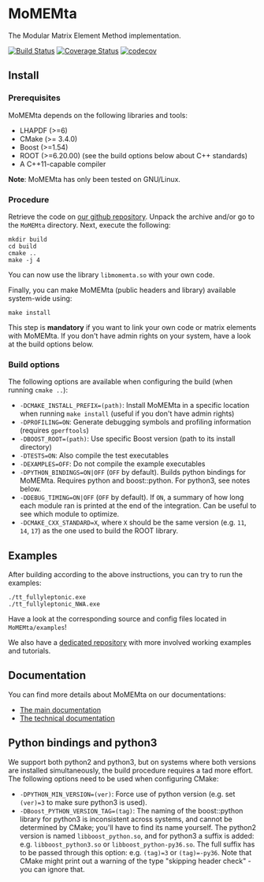 # MoMEMta

The Modular Matrix Element Method implementation.

[![Build Status](https://travis-ci.org/MoMEMta/MoMEMta.svg?branch=master)](https://travis-ci.org/MoMEMta/MoMEMta) [![Coverage Status](https://coveralls.io/repos/github/MoMEMta/MoMEMta/badge.svg?branch=master)](https://coveralls.io/github/MoMEMta/MoMEMta?branch=master) [![codecov](https://codecov.io/gh/MoMEMta/MoMEMta/branch/master/graph/badge.svg)](https://codecov.io/gh/MoMEMta/MoMEMta)

## Install


### Prerequisites

MoMEMta depends on the following libraries and tools:
   * LHAPDF (>=6)
   * CMake (>= 3.4.0)
   * Boost (>=1.54)
   * ROOT (>=6.20.00) (see the build options below about C++ standards)
   * A C++11-capable compiler

**Note**: MoMEMta has only been tested on GNU/Linux.

### Procedure

Retrieve the code on [our github repository](https://github.com/MoMEMta/MoMEMta/releases). Unpack the
archive and/or go to the `MoMEMta` directory. Next, execute the following:
```
mkdir build
cd build
cmake ..
make -j 4
```
You can now use the library `libmomemta.so` with your own code.

Finally, you can make MoMEMta (public headers and library) available system-wide using:
```
make install
```
This step is **mandatory** if you want to link your own code or matrix elements with MoMEMta. If you don't have
admin rights on your system, have a look at the build options below.

### Build options

The following options are available when configuring the build (when running `cmake ..`):
   * `-DCMAKE_INSTALL_PREFIX=(path)`: Install MoMEMta in a specific location when running `make install` (useful if you don't have admin rights)
   * `-DPROFILING=ON`: Generate debugging symbols and profiling information (requires `gperftools`)
   * `-DBOOST_ROOT=(path)`: Use specific Boost version (path to its install directory)
   * `-DTESTS=ON`: Also compile the test executables
   * `-DEXAMPLES=OFF`: Do not compile the example executables
   * `-DPYTHON_BINDINGS=ON|OFF` (`OFF` by default). Builds python bindings for MoMEMta. Requires python and boost::python. For python3, see notes below.
   * `-DDEBUG_TIMING=ON|OFF` (`OFF` by default). If `ON`, a summary of how long each module ran is printed at the end of the integration. Can be useful to see which module to optimize.
   * `-DCMAKE_CXX_STANDARD=X`, where `X` should be the same version (e.g. `11`, `14`, `17`) as the one used to build the ROOT library.

## Examples

After building according to the above instructions, you can try to run the examples:
```
./tt_fullyleptonic.exe
./tt_fullyleptonic_NWA.exe
```
Have a look at the corresponding source and config files located in `MoMEMta/examples`! 

We also have a [dedicated repository](https://github.com/MoMEMta/Tutorials) with more involved working examples and tutorials.

## Documentation

You can find more details about MoMEMta on our documentations:

 - [The main documentation](https://momemta.github.io)
 - [The technical documentation](https://momemta.github.io/MoMEMta/)

## Python bindings and python3

We support both python2 and python3, but on systems where both versions are installed simultaneously, the build procedure requires a tad more effort.
The following options need to be used when configuring CMake:
   * `-DPYTHON_MIN_VERSION=(ver)`: Force use of python version (e.g. set `(ver)=3` to make sure python3 is used).
   * `-DBoost_PYTHON_VERSION_TAG=(tag)`: The naming of the boost::python library for python3 is inconsistent across systems, and cannot be determined by CMake; you'll have to find its name yourself. The python2 version is named `libboost_python.so`, and for python3 a suffix is added: e.g. `libboost_python3.so` or `libboost_python-py36.so`. The full suffix has to be passed through this option: e.g. `(tag)=3` or `(tag)=-py36`.
Note that CMake might print out a warning of the type "skipping header check" - you can ignore that.
